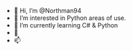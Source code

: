 - 👋 Hi, I’m @Northman94
- 👀 I’m interested in Python areas of use.
- 🌱 I’m currently learning C# & Python
- 💞️ 
- 📫

<!---
Northman94/Northman94 is a ✨ special ✨ repository because its `README.md` (this file) appears on your GitHub profile.
You can click the Preview link to take a look at your changes.
--->
